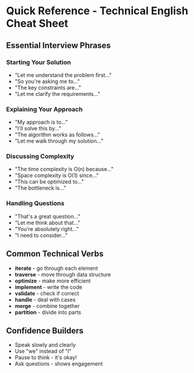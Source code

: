 # Quick Reference - Technical English Cheat Sheet

## Essential Interview Phrases

### Starting Your Solution
- "Let me understand the problem first..."
- "So you're asking me to..."
- "The key constraints are..."
- "Let me clarify the requirements..."

### Explaining Your Approach  
- "My approach is to..."
- "I'll solve this by..."
- "The algorithm works as follows..."
- "Let me walk through my solution..."

### Discussing Complexity
- "The time complexity is O(n) because..."
- "Space complexity is O(1) since..."
- "This can be optimized to..."
- "The bottleneck is..."

### Handling Questions
- "That's a great question..."
- "Let me think about that..."
- "You're absolutely right..."
- "I need to consider..."

## Common Technical Verbs
- **iterate** - go through each element
- **traverse** - move through data structure  
- **optimize** - make more efficient
- **implement** - write the code
- **validate** - check if correct
- **handle** - deal with cases
- **merge** - combine together
- **partition** - divide into parts

## Confidence Builders
- Speak slowly and clearly
- Use "we" instead of "I" 
- Pause to think - it's okay!
- Ask questions - shows engagement